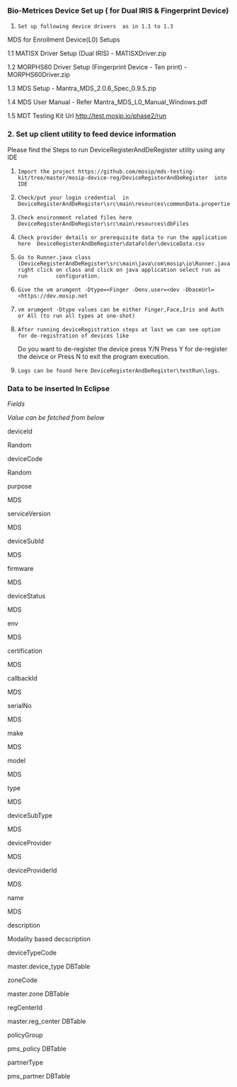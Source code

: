 ### Bio-Metrices Device Set up ( for Dual IRIS & Fingerprint Device)

 1.     Set up following device drivers  as in 1.1 to 1.3

MDS for Enrollment Device(L0) Setups

 1.1     MATISX Driver Setup (Dual IRIS) 
         - MATISXDriver.zip

 1.2     MORPHS60 Driver Setup (Fingerprint Device - Ten print)
        - MORPHS60Driver.zip

 1.3     MDS Setup 
        - Mantra_MDS_2.0.6_Spec_0.9.5.zip

 1.4     MDS User Manual 
          - Refer Mantra_MDS_L0_Manual_Windows.pdf 

 1.5     MDT Testing Kit Url
          http://test.mosip.io/phase2/run



### 2. Set up client utility to feed device information


Please find the Steps to run DeviceRegisterAndDeRegister utility using any IDE

 1.     Import the project https://github.com/mosip/mds-testing-kit/tree/master/mosip-device-reg/DeviceRegisterAndDeRegister  into IDE

 2.     Check/put your login credential  in DeviceRegisterAndDeRegister\src\main\resources\commonData.properties

 3.     Check environment related files here DeviceRegisterAndDeRegister\src\main\resources\dbFiles

 4.     Check provider details or prerequisite data to run the application here  DeviceRegisterAndDeRegister\dataFolder\deviceData.csv

 5.     Go to Runner.java class (DeviceRegisterAndDeRegister\src\main\java\com\mosip\io\Runner.java) right click on class and click on java application select run as run         configuration.

 6.     Give the vm arumgent -Dtype=<Finger -Denv.user=<dev -DbaseUrl=<https://dev.mosip.net

 7.     vm arumgent -Dtype values can be either Finger,Face,Iris and Auth or All (to run all types at one-shot)

 8.     After running deviceRegistration steps at last we can see option for de-registration of devices like

  
    Do you want to de-register the device  press Y/N  Press Y for de-register the deivce  or Press N to exit the program execution.

 9.     Logs can be found here DeviceRegisterAndDeRegister\testRun\logs.



 ### Data to be inserted In Eclipse

 *Fields*

 *Value can be fetched from below*

 deviceId

 Random

 deviceCode

 Random

 purpose

 MDS

 serviceVersion

 MDS

 deviceSubId

 MDS

 firmware

 MDS

 deviceStatus

 MDS

 env

 MDS

 certification

 MDS

 callbackId

 MDS

 serialNo

 MDS

 make

 MDS

 model

 MDS

 type

 MDS

 deviceSubType

 MDS

 deviceProvider

 MDS

 deviceProviderId

 MDS

 name

 MDS

 description

 Modality based decscription

 deviceTypeCode

 master.device_type DBTable

 zoneCode

 master.zone DBTable

 regCenterId

 master.reg_center DBTable

 policyGroup

 pms_policy DBTable

 partnerType

 pms_partner DBTable
